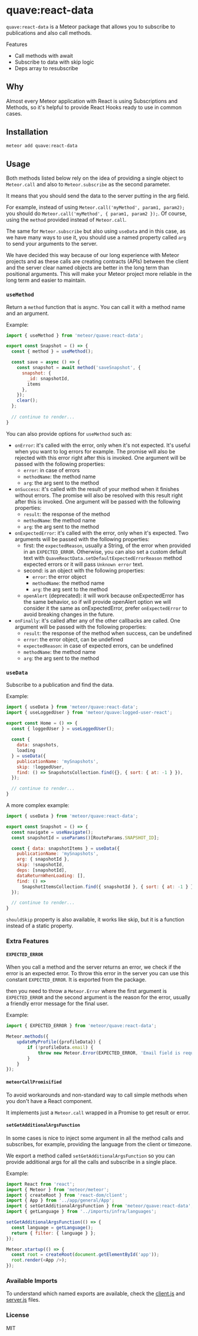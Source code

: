 # quave:react-data

`quave:react-data` is a Meteor package that allows you to subscribe to publications and also call methods.

Features

- Call methods with await
- Subscribe to data with skip logic
- Deps array to resubscribe

## Why

Almost every Meteor application with React is using Subscriptions and Methods, so it's helpful to provide React Hooks ready to use in common cases.

## Installation

```sh
meteor add quave:react-data
```

## Usage

Both methods listed below rely on the idea of providing a single object to `Meteor.call` and also to `Meteor.subscribe` as the second parameter.

It means that you should send the data to the server putting in the arg field.

For example, instead of using `Meteor.call('myMethod', param1, param2);` you should do  `Meteor.call('myMethod', { param1, param2 });`. Of course, using the `method` provided instead of `Meteor.call`. 

The same for `Meteor.subscribe` but also using `useData` and in this case, as we have many ways to use it, you should use a named property called `arg` to send your arguments to the server.

We have decided this way because of our long experience with Meteor projects and as these calls are creating contracts (APIs) between the client and the server clear named objects are better in the long term than positional arguments. This will make your Meteor project more reliable in the long term and easier to maintain.

### `useMethod`

Return a `method` function that is async. You can call it with a method name and an argument.

Example:
```jsx
import { useMethod } from 'meteor/quave:react-data';

export const Snapshot = () => {
  const { method } = useMethod();

  const save = async () => {
    const snapshot = await method('saveSnapshot', {
      snapshot: {
        _id: snapshotId,
        items
      },
    });
    clear();
  };
  
  // continue to render...
}
```

You can also provide options for `useMethod` such as:

- `onError`:  it's called with the error, only when it's not expected. It's useful when you want to log errors 
  for example. The promise will also be rejected with this error right after 
  this is invoked. One argument will be passed with the following properties:
  - `error`: in case of errors
  - `methodName`: the method name
  - `arg`: the arg sent to the method
- `onSuccess`: it's called with the result of your method when it finishes 
  without errors. The promise will also be resolved with this result right 
  after this is invoked. One argument will be passed with the following 
  properties:
  - `result`: the response of the method
  - `methodName`: the method name
  - `arg`: the arg sent to the method
- `onExpectedError`:  it's called with the error, only when it's expected. Two 
  arguments will be passed with the following properties:
  - first: the `expectedReason`, usually a String, of the error when provided 
    in an `EXPECTED_ERROR`. Otherwise, you can also set a custom default
  text with `QuaveReactData.setDefaultExpectedErrorReason` method
  expected errors or it will pass `Unknown error` text.
  - second: is an object with the following properties:
    - `error`: the error object
    - `methodName`: the method name
    - `arg`: the arg sent to the method
  - `openAlert` (deprecated): it will work because onExpectedError has the
    same behavior, so if will provide openAlert option we will consider it
    the same as onExpectedError, prefer `onExpectedError` to avoid breaking
    changes in the future.
- `onFinally`:  it's called after any of the other callbacks are called. One 
  argument will be passed with the following properties:
  - `result`: the response of the method when success, can be undefined
  - `error`: the error object, can be undefined
  - `expectedReason`: in case of expected errors, can be undefined
  - `methodName`: the method name
  - `arg`: the arg sent to the method

### `useData`

Subscribe to a publication and find the data.

Example:
```jsx
import { useData } from 'meteor/quave:react-data';
import { useLoggedUser } from 'meteor/quave:logged-user-react';

export const Home = () => {
  const { loggedUser } = useLoggedUser();
  
  const {
    data: snapshots,
    loading
  } = useData({
    publicationName: 'mySnapshots',
    skip: !loggedUser,
    find: () => SnapshotsCollection.find({}, { sort: { at: -1 } }),
  });

  // continue to render...
}
```

A more complex example:
```jsx
import { useData } from 'meteor/quave:react-data';

export const Snapshot = () => {
  const navigate = useNavigate();
  const snapshotId = useParams()[RouteParams.SNAPSHOT_ID];

  const { data: snapshotItems } = useData({
    publicationName: 'mySnapshots',
    arg: { snapshotId },
    skip: !snapshotId,
    deps: [snapshotId],
    dataReturnWhenLoading: [],
    find: () =>
      SnapshotItemsCollection.find({ snapshotId }, { sort: { at: -1 } }),
  });

  // continue to render...
}
```

`shouldSkip` property is also available, it works like skip, but it is a function instead of a static property.

### Extra Features

#### `EXPECTED_ERROR`

When you call a method and the server returns an error, we check if the 
error is an expected error. To throw this error in the server you can use 
this constant `EXPECTED_ERROR`. It is exported from the package.

then you need to throw a `Meteor.Error` where the first argument is 
`EXPECTED_ERROR` and the second argument is the reason for the error, 
usually a friendly error message for the final user.

Example:

```js
import { EXPECTED_ERROR } from 'meteor/quave:react-data';

Meteor.methods({
    updateMyProfile({profileData}) {
        if (!profileData.email) {
            throw new Meteor.Error(EXPECTED_ERROR, 'Email field is required to update your profile');
        }
    }
});
```

#### `meteorCallPromisified`

To avoid workarounds and non-standard
way to call simple methods when you don't have a React component.

It implements just a `Meteor.call` wrapped in a Promise to get result or error.

#### `setGetAdditionalArgsFunction`

In some cases is nice to inject some argument in all the method calls and subscribes, for example, providing the language from the client or timezone.

We export a method called `setGetAdditionalArgsFunction` so you can provide additional args for all the calls and subscribe in a single place.

Example:

```js
import React from 'react';
import { Meteor } from 'meteor/meteor';
import { createRoot } from 'react-dom/client';
import { App } from '../app/general/App';
import { setGetAdditionalArgsFunction } from 'meteor/quave:react-data';
import { getLanguage } from '../imports/infra/languages';

setGetAdditionalArgsFunction(() => {
  const language = getLanguage();
  return { filter: { language } };
});

Meteor.startup(() => {
  const root = createRoot(document.getElementById('app'));
  root.render(<App />);
});
```

### Available Imports

To understand which named exports are available, check the [client.js](./client.js) and [server.js](./server.js) files.

### License

MIT
